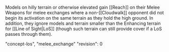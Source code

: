 Models on hilly terrain or otherwise elevated gain [[Reach]] on their Melee Weapons for melee exchanges where a non-[[Cloudwalk]] opponent did not begin its activation on the same terrain as they hold the high ground.
In addition, they ignore models and terrain smaller than the Enhancing terrain for [[Line of Sight|LoS]] (though such terrain can still provide cover if a LoS passes through them).

"concept-los", "melee_exchange"
"revision": 0